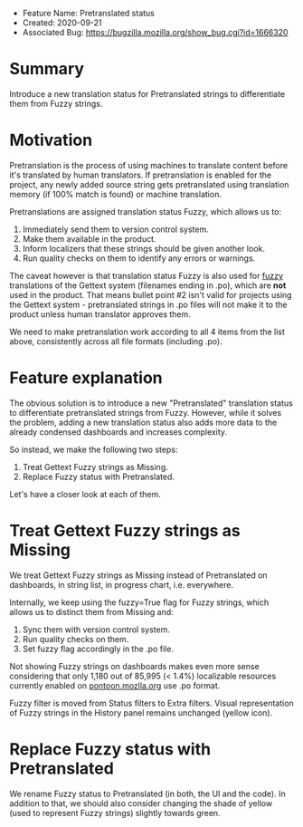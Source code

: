 - Feature Name: Pretranslated status
- Created: 2020-09-21
- Associated Bug: https://bugzilla.mozilla.org/show_bug.cgi?id=1666320

# Summary

Introduce a new translation status for Pretranslated strings to differentiate them from Fuzzy strings.

# Motivation

Pretranslation is the process of using machines to translate content before it's translated by human translators. If pretranslation is enabled for the project, any newly added source string gets pretranslated using translation memory (if 100% match is found) or machine translation.

Pretranslations are assigned translation status Fuzzy, which allows us to:
1. Immediately send them to version control system.
2. Make them available in the product.
3. Inform localizers that these strings should be given another look.
4. Run quality checks on them to identify any errors or warnings.

The caveat however is that translation status Fuzzy is also used for [fuzzy](https://www.gnu.org/software/gettext/manual/html_node/Fuzzy-Entries.html) translations of the Gettext system (filenames ending in .po), which are **not** used in the product. That means bullet point #2 isn't valid for projects using the Gettext system - pretranslated strings in .po files will not make it to the product unless human translator approves them.

We need to make pretranslation work according to all 4 items from the list above, consistently across all file formats (including .po).

# Feature explanation

The obvious solution is to introduce a new "Pretranslated" translation status to differentiate pretranslated strings from Fuzzy. However, while it solves the problem, adding a new translation status also adds more data to the already condensed dashboards and increases complexity.

So instead, we make the following two steps:
1. Treat Gettext Fuzzy strings as Missing.
2. Replace Fuzzy status with Pretranslated.

Let's have a closer look at each of them.

# Treat Gettext Fuzzy strings as Missing

We treat Gettext Fuzzy strings as Missing instead of Pretranslated on dashboards, in string list, in progress chart, i.e. everywhere.

Internally, we keep using the fuzzy=True flag for Fuzzy strings, which allows us to distinct them from Missing and:
1. Sync them with version control system.
2. Run quality checks on them.
3. Set fuzzy flag accordingly in the .po file.

Not showing Fuzzy strings on dashboards makes even more sense considering that only 1,180 out of 85,995 (< 1.4%) localizable resources currently enabled on [pontoon.mozlla.org](https://pontoon.mozilla.org/) use .po format.

Fuzzy filter is moved from Status filters to Extra filters. Visual representation of Fuzzy strings in the History panel remains unchanged (yellow icon).

# Replace Fuzzy status with Pretranslated

We rename Fuzzy status to Pretranslated (in both, the UI and the code). In addition to that, we should also consider changing the shade of yellow (used to represent Fuzzy strings) slightly towards green.
